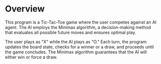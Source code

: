 # Overview

This program is a Tic-Tac-Toe game where the user competes against an AI agent. The AI employs the Minimax algorithm, a decision-making method that evaluates all possible future moves and ensures optimal play.

The user plays as "X" while the AI plays as "O." Each turn, the program updates the board state, checks for a winner or a draw, and proceeds until the game concludes. The Minimax algorithm guarantees that the AI will either win or force a draw.
